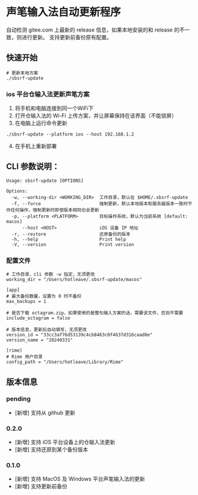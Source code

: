 # 声笔输入法自动更新程序

自动检测 gitee.com 上最新的 release 信息，如果本地安装的和 release 的不一致，则进行更新。
支持更新前备份原有配置。

## 快速开始

```shell
# 更新本地方案
./sbsrf-update
```

### ios 平台仓输入法更新声笔方案

1. 将手机和电脑连接到同一个WiFi下
2. 打开仓输入法的 Wi-Fi 上传方案，并让屏幕保持在该界面（不能锁屏）
3. 在电脑上运行命令更新
  ```shell
  ./sbsrf-update --platform ios --host 192.168.1.2
  ```
4. 在手机上重新部署

## CLI 参数说明：

```text
Usage: sbsrf-update [OPTIONS]

Options:
  -w, --working-dir <WORKING_DIR>  工作目录，默认在 $HOME/.sbsrf-update
  -f, --force                      强制更新，默认本地版本和服务器版本一致时不作任何操作，强制更新时即使版本相同也会更新
  -p, --platform <PLATFORM>        目标操作系统，默认为当前系统 [default: macos]
      --host <HOST>                iOS 设备 IP 地址
  -r, --restore                    还原备份的版本
  -h, --help                       Print help
  -V, --version                    Print version
```

### 配置文件

```text
# 工作目录，cli 参数 -w 指定，无须更改
working_dir = "/Users/hotleave/.sbsrf-update/macos"

[app]
# 最大备份数量，设置为 0 时不备份
max_backups = 1

# 是否下载 octagram.zip，如果使用的是整句输入方案的话，需要该文件，否则不需要
include_octagram = false

# 版本信息，更新后自动填写，无须更改
version_id = "33cc3af76d53139c4cb8463c0f4637d316caad0e"
version_name = "20240331"

[rime]
# Rime 用户目录
config_path = "/Users/hotleave/Library/Rime"
```

## 版本信息

### pending

- [新增] 支持从 github 更新

### 0.2.0

- [新增] 支持 iOS 平台设备上的仓输入法更新
- [新增] 支持还原到某个备份版本

### 0.1.0

- [新增] 支持 MacOS 及 Windows 平台声笔输入法的更新
- [新增] 支持更新前备份